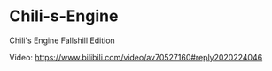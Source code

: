 # Chili-s-Engine
Chili's Engine Fallshill Edition

Video: https://www.bilibili.com/video/av70527160#reply2020224046
